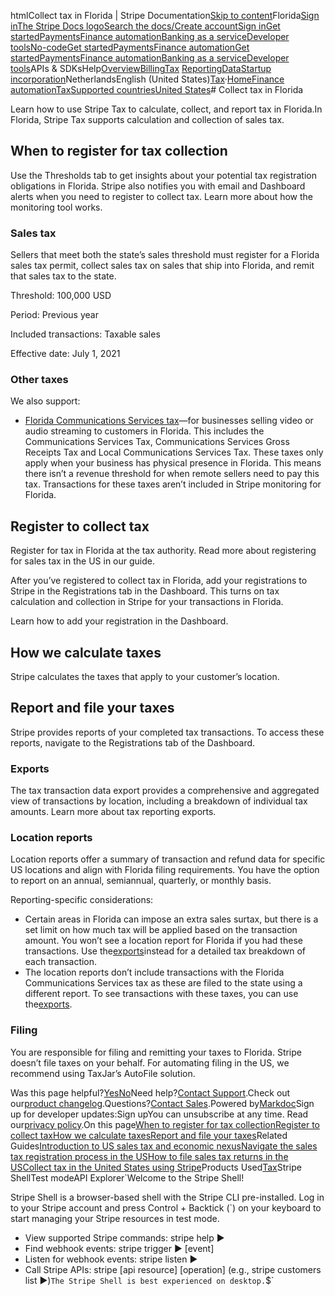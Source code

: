 htmlCollect tax in Florida | Stripe Documentation[Skip to content](#main-content)Florida[Sign in](https://dashboard.stripe.com/login?redirect=https%3A%2F%2Fdocs.stripe.com%2Ftax%2Fsupported-countries%2Funited-states%2Fflorida)[The Stripe Docs logo](/)[Search the docs/](#)[Create account](https://dashboard.stripe.com/register)[Sign in](https://dashboard.stripe.com/login?redirect=https%3A%2F%2Fdocs.stripe.com%2Ftax%2Fsupported-countries%2Funited-states%2Fflorida)[Get started](/get-started)[Payments](/payments)[Finance automation](/finance-automation)[Banking as a service](/financial-services)[Developer tools](/development)[No-code](/no-code)[Get started](/get-started)[Payments](/payments)[Finance automation](/finance-automation)[](#)[Get started](/get-started)[Payments](/payments)[Finance automation](/finance-automation)[Banking as a service](/financial-services)[Developer tools](/development)[](#)APIs & SDKsHelp[Overview](/docs/finance-automation)[Billing](#)[Tax](#)
[Reporting](#)[Data](#)[Startup incorporation](#)NetherlandsEnglish (United States)[](#)[](#)[Tax](/tax)·[Home](/docs)[Finance automation](/docs/finance-automation)[Tax](/docs/tax)[Supported countries](/docs/tax/supported-countries)[United States](/docs/tax/supported-countries/united-states)# Collect tax in Florida

Learn how to use Stripe Tax to calculate, collect, and report tax in Florida.In Florida, Stripe Tax supports calculation and collection of sales tax.

## When to register for tax collection

Use the Thresholds tab to get insights about your potential tax registration obligations in Florida. Stripe also notifies you with email and Dashboard alerts when you need to register to collect tax. Learn more about how the monitoring tool works.

### Sales tax

Sellers that meet both the state’s sales threshold must register for a Florida sales tax permit, collect sales tax on sales that ship into Florida, and remit that sales tax to the state.

Threshold: 100,000 USD

Period: Previous year

Included transactions: Taxable sales

Effective date: July 1, 2021

### Other taxes

We also support:

- [Florida Communications Services tax](https://floridarevenue.com/taxes/taxesfees/Pages/cst.aspx)—for businesses selling video or audio streaming to customers in Florida. This includes the Communications Services Tax, Communications Services Gross Receipts Tax and Local Communications Services Tax. These taxes only apply when your business has physical presence in Florida. This means there isn’t a revenue threshold for when remote sellers need to pay this tax. Transactions for these taxes aren’t included in Stripe monitoring for Florida.

## Register to collect tax

Register for tax in Florida at the tax authority. Read more about registering for sales tax in the US in our guide.

After you’ve registered to collect tax in Florida, add your registrations to Stripe in the Registrations tab in the Dashboard. This turns on tax calculation and collection in Stripe for your transactions in Florida.

Learn how to add your registration in the Dashboard.

## How we calculate taxes

Stripe calculates the taxes that apply to your customer’s location.

## Report and file your taxes

Stripe provides reports of your completed tax transactions. To access these reports, navigate to the Registrations tab of the Dashboard.

### Exports

The tax transaction data export provides a comprehensive and aggregated view of transactions by location, including a breakdown of individual tax amounts. Learn more about tax reporting exports.

### Location reports

Location reports offer a summary of transaction and refund data for specific US locations and align with Florida filing requirements. You have the option to report on an annual, semiannual, quarterly, or monthly basis.

Reporting-specific considerations:

- Certain areas in Florida can impose an extra sales surtax, but there is a set limit on how much tax will be applied based on the transaction amount. You won’t see a location report for Florida if you had these transactions. Use the[exports](/tax/reports#exports)instead for a detailed tax breakdown of each transaction.
- The location reports don’t include transactions with the Florida Communications Services tax as these are filed to the state using a different report. To see transactions with these taxes, you can use the[exports](/tax/reports#exports).

### Filing

You are responsible for filing and remitting your taxes to Florida. Stripe doesn’t file taxes on your behalf. For automating filing in the US, we recommend using TaxJar’s AutoFile solution.

Was this page helpful?[Yes](#)[No](#)Need help?[Contact Support](https://support.stripe.com/).Check out our[product changelog](https://stripe.com/blog/changelog).Questions?[Contact Sales](https://stripe.com/contact/sales).Powered by[Markdoc](https://markdoc.dev)Sign up for developer updates:Sign upYou can unsubscribe at any time. Read our[privacy policy](https://stripe.com/privacy).On this page[When to register for tax collection](#when-to-register-for-tax-collection)[Register to collect tax](#register-to-collect-tax)[How we calculate taxes](#how-we-calculate-taxes)[Report and file your taxes](#report-and-file-your-taxes)Related Guides[Introduction to US sales tax and economic nexus](https://stripe.com/guides/introduction-to-us-sales-tax-and-economic-nexus)[Navigate the sales tax registration process in the US](https://stripe.com/guides/sales-tax-registration-process-us)[How to file sales tax returns in the US](https://stripe.com/guides/how-to-file-sales-tax-us)[Collect tax in the United States using Stripe](/docs/tax/supported-countries/united-states)Products Used[Tax](/tax)Stripe ShellTest modeAPI Explorer[](https://stripe.com/docs/stripe-cli#install)`Welcome to the Stripe Shell!

Stripe Shell is a browser-based shell with the Stripe CLI pre-installed. Log in to your
Stripe account and press Control + Backtick (`) on your keyboard to start managing your Stripe
resources in test mode.

- View supported Stripe commands: stripe help ▶️
- Find webhook events: stripe trigger ▶️ [event]
- Listen for webhook events: stripe listen ▶
- Call Stripe APIs: stripe [api resource] [operation] (e.g., stripe customers list ▶️)`The Stripe Shell is best experienced on desktop.`$`